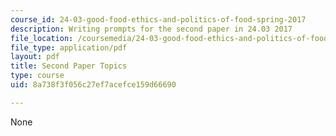 ```yaml
---
course_id: 24-03-good-food-ethics-and-politics-of-food-spring-2017
description: Writing prompts for the second paper in 24.03 2017
file_location: /coursemedia/24-03-good-food-ethics-and-politics-of-food-spring-2017/8a738f3f056c27ef7acefce159d66690_24.03_Second_Paper_Topics_17.pdf
file_type: application/pdf
layout: pdf
title: Second Paper Topics
type: course
uid: 8a738f3f056c27ef7acefce159d66690

---
```

None